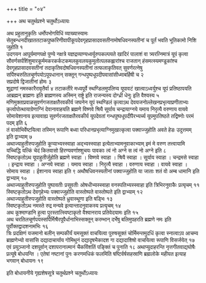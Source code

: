 +++
title = "०४"

+++
अथ चतुर्थप्रश्ने चतुर्थोऽध्यायः

अथ प्रहुतानुकृतिः
धर्मोपभोगविधिं व्याख्यास्यामः
सेतुबन्धनदीखाततटाकपुष्करिणीवापीकूपदेवगृहप्रासादवसतीनामोषधिवनस्पतीनां
च पूर्तं भवति भूतिकामो निशि जुहोति १  
उदगयन आपूर्यमाणपक्षे पुण्ये
नक्षत्रे यज्ञद्रव्याण्यध्वर्युरुपकल्पयते खादिरं पालाशं
वा त्र्यरत्निमात्रं यूपं कृत्वा
सौवर्णसर्पशिंशुमारकूर्ममकरकर्कटकमलकुवलयकुमुतोत्पलकह्लारांश्च
राजतान् हंसमत्स्यमण्डूकांश्च देवगृहप्रासादवसतीनां
तदाकृतिवदोषधिवनस्पतीनां
तत्फलाकृतिवत् सुवर्णरत्नेषु सर्पिश्चरुतिलचूर्णपयोऽपूपधानान्
सक्तून् गन्धपुष्पधूपदीपवासांसीध्माबर्हिषी च २  
सप्रदोषे
द्विजातीनां होमः ३  
शूद्राणां नमस्कारैरावृतैर्वा ४
तटाकतीरे मध्यपूर्वे स्थण्डिलमुपलिप्य यूपावटं खात्वाऽध्वर्युश्च
यूपं प्रतिष्ठापयति आब्रह्मन् ब्राह्मणः इति ब्राह्मणस्य अस्मिन्
राष्ट्रे इति राजन्यस्य दोग्ध्री धेनुः इति वैश्यस्य ५
मणिमुक्ताप्रवाळसुवर्णगजताक्षतैरवकीर्य जघनेन यूपं
स्थण्डिलं कृत्वाऽथ देवयजनोल्लेखनप्रभृत्याप्रणीताभ्यः
कृत्वोपोत्थायाग्रेणाग्निं देवानावाहयति ब्रह्मणे विष्णवे श्रियै
सूर्याय चन्द्रायाग्नये यमाय निरृत्यै वरुणाय वायवे सोमायेशानाय
इत्यावाह्य सुवर्णरजताक्षतैरवकीर्य यूपदेवतां
गन्धपुष्पधूपदीपैरभ्यर्च्य यूपमुपतिष्ठते तद्विष्णोः
परमं पदम् इति ६  
तं वासोभिर्वेष्टयित्वा तस्मिन् रूपाणि बध्वा
परिधानप्रभृत्याग्निमुखात्कृत्वा पक्वाज्जुहोति
अवते हेडः उदुत्तमम् इति द्वाभ्याम् ७  
अथाज्याहुतीरुपजुहोति
कूप्याभ्यस्स्वाहा अद्भ्यस्स्वाहा
इत्येताभ्यामनुवाकाभ्याम् इमं मे वरुण
तत्त्वायामि यच्चिद्धि यत्किं चेदं कितवासो
हिरण्यवर्णाश्शुचयः पावकाः त्वं नो अग्ने
स त्वं नो अग्ने इति ८  
स्विष्टकृतोऽथ यूपाहुतीर्जुहोति ब्रह्मणे स्वाहा ।
विष्णवे स्वाहा । श्रियै स्वाहा । सूर्याय स्वाहा । चन्द्रमसे स्वाहा ।
इन्द्राय स्वाहा । अग्नये स्वाहा । यमाय स्वाहा । निरृत्यै स्वाहा
। वरुणाय स्वाहा । वायवे स्वाहा । सोमाय स्वाहा । ईशानाय स्वाहा इति ९
अथौषधिवनस्पतीनां पक्वाज्जुहोति या जाताः शतं वो अम्ब धामानि इति
द्वाभ्याम् १०  
अथाज्याहुतीरुपजुहोति पुष्पावतीः प्रसूवतीः
ओषधीभ्यस्स्वाहा वनस्पतिभ्यस्स्वाहा इति त्रिभिरनुवाकैः
प्रत्यृचम् ११  
स्विष्टकृतोऽथ देवगृहेभ्यः पक्वाज्जुहोति वास्तोष्पते
वास्तोष्पते इति द्वाभ्याम् १२  
अथाज्याहुतीरुपजुहोति वास्तोष्पते
ध्रुवास्थूणा इति षड्भिः १३  
स्विष्टकृतोऽथ नमस्ते रुद्र मन्यवे
इत्यान्तादनुवाकस्य प्रत्यृचम् १४  
अथ कूश्माण्डानि हुत्वा
पुरस्तात्स्विष्टाकृतो वैश्वानराय प्रतिवेदयामः इति १५  
अथ
चरतिलचूर्णपयस्सर्पिर्मिश्रैरपूपैर्धानाभिस्सक्तून् करम्भान्
दर्भेषु बलिमुपहरति ब्रह्मणे नमः इति पूर्वोक्तद्वादशनामभिः १६  
त्रिः
प्रदक्षिणं यजमानो बलीन् सम्पकीर्यं यमसूक्तं वाचयित्वा
पुरुषसूक्तं चोर्मिमन्तमुदधिं कृत्वा स्नात्वाऽप
आचम्य ब्राह्मणेभ्यो वासांसि दद्यादाचार्याय गोमिथुनं
दद्यादृषभैकादश गा दद्यादाशिषो वाचयित्वा
रूपाणि विसर्जयेत् १७  
एवं प्रयुञ्जानो दशपूर्वान्
दशापरानात्मानं चैकविंशतिं पङ्क्तिं च पुनाति १८
अथाप्युदाहरन्ति नृत्तगीतवाद्यघोषैः प्रत्यूषे बोधयन्ति । एतेषां नष्टानां
पुनः करणमधिकं फलमिति षष्टिर्वर्षसहस्राणि ब्रह्मलोके महीयत इत्याह
भगवान् बोधायनः १९  

इति बोधायनीये गृह्यशेषसूत्रे चतुर्थप्रश्ने
चतुर्थोऽध्यायः
